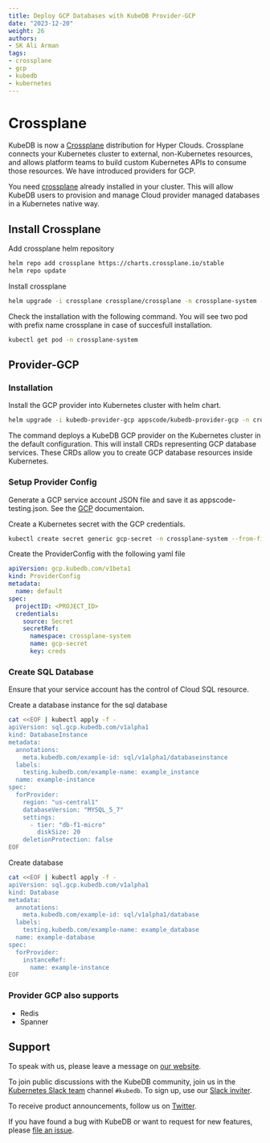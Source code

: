 ```yaml
---
title: Deploy GCP Databases with KubeDB Provider-GCP
date: "2023-12-20"
weight: 26
authors:
- SK Ali Arman
tags:
- crossplane
- gcp
- kubedb
- kubernetes
---
```


# Crossplane


KubeDB is now a [Crossplane](https://www.crossplane.io/) distribution for Hyper Clouds. Crossplane connects your Kubernetes cluster to external, non-Kubernetes resources, and allows platform teams to build custom Kubernetes APIs to consume those resources. We have introduced providers for GCP.

You need [crossplane](https://docs.crossplane.io/v1.14/) already installed in your cluster. This will allow KubeDB users to provision and manage Cloud provider managed databases in a Kubernetes native way.


## Install Crossplane

Add crossplane helm repository

```bash
helm repo add crossplane https://charts.crossplane.io/stable
helm repo update
```
Install crossplane

```bash
helm upgrade -i crossplane crossplane/crossplane -n crossplane-system --create-namespace
```
Check the installation with the following command. You will see two pod with prefix name crossplane in case of succesfull installation.

```bash
kubectl get pod -n crossplane-system
```

## Provider-GCP

### Installation

Install the GCP provider into Kubernetes cluster with helm chart.

```bash
helm upgrade -i kubedb-provider-gcp appscode/kubedb-provider-gcp -n crossplane-system --create-namespace --version=v2023.12.11
```

The command deploys a KubeDB GCP provider on the Kubernetes cluster in the default configuration. This will install CRDs representing GCP database services. These CRDs allow you to create GCP database resources inside Kubernetes.

### Setup Provider Config

Generate a GCP service account JSON file and save it as appscode-testing.json. See the [GCP](https://cloud.google.com/iam/docs/keys-create-delete) documentaion.

Create a Kubernetes secret with the GCP credentials.

```bash
kubectl create secret generic gcp-secret -n crossplane-system --from-file=creds=./appscode-testing.json
```

Create the ProviderConfig with the following yaml file

```yaml
apiVersion: gcp.kubedb.com/v1beta1
kind: ProviderConfig
metadata:
  name: default
spec:
  projectID: <PROJECT_ID>
  credentials:
    source: Secret
    secretRef:
      namespace: crossplane-system
      name: gcp-secret
      key: creds
```

### Create SQL Database

Ensure that your service account has the control of Cloud SQL resource.

Create a database instance for the sql database

```bash
cat <<EOF | kubectl apply -f -
apiVersion: sql.gcp.kubedb.com/v1alpha1
kind: DatabaseInstance
metadata:
  annotations:
    meta.kubedb.com/example-id: sql/v1alpha1/databaseinstance
  labels:
    testing.kubedb.com/example-name: example_instance
  name: example-instance
spec:
  forProvider:
    region: "us-central1"
    databaseVersion: "MYSQL_5_7"
    settings:
      - tier: "db-f1-micro"
        diskSize: 20
    deletionProtection: false
EOF
```

Create database

```bash
cat <<EOF | kubectl apply -f -
apiVersion: sql.gcp.kubedb.com/v1alpha1
kind: Database
metadata:
  annotations:
    meta.kubedb.com/example-id: sql/v1alpha1/database
  labels:
    testing.kubedb.com/example-name: example_database
  name: example-database
spec:
  forProvider:
    instanceRef:
      name: example-instance
EOF
```

### Provider GCP also supports

- Redis
- Spanner

## Support

To speak with us, please leave a message on [our website](https://appscode.com/contact/).

To join public discussions with the KubeDB community, join us in the [Kubernetes Slack team](https://kubernetes.slack.com/messages/C8149MREV/) channel `#kubedb`. To sign up, use our [Slack inviter](http://slack.kubernetes.io/).

To receive product announcements, follow us on [Twitter](https://twitter.com/KubeDB).

If you have found a bug with KubeDB or want to request for new features, please [file an issue](https://github.com/kubedb/project/issues/new).


